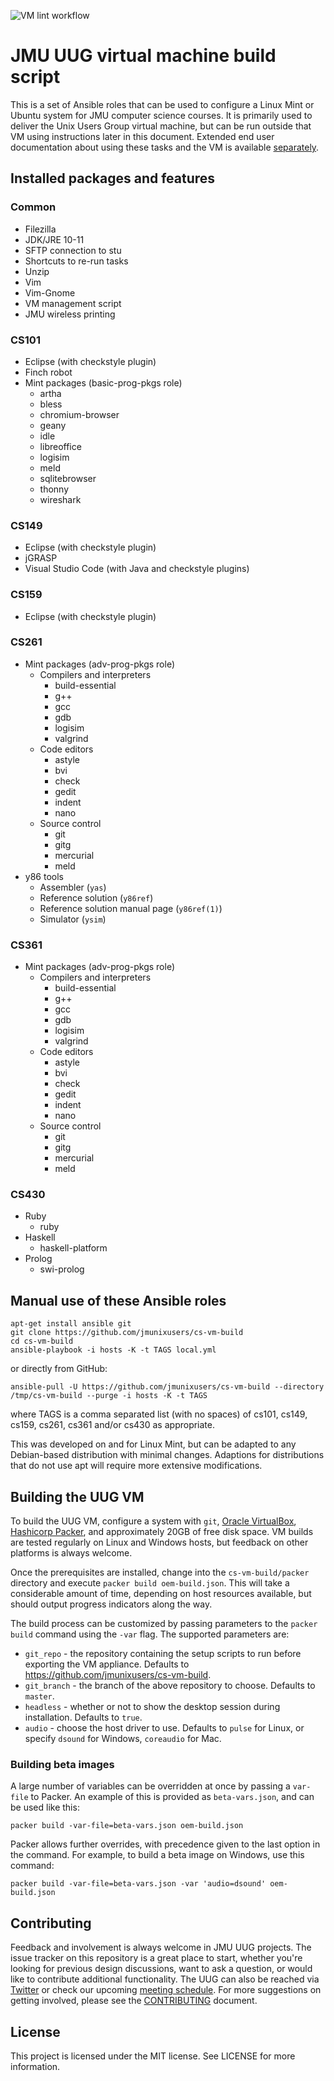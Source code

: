![VM lint workflow](https://github.com/jmunixusers/cs-vm-build/workflows/VM%20lint%20workflow/badge.svg)

# JMU UUG virtual machine build script

This is a set of Ansible roles that can be used to configure a Linux Mint or
Ubuntu system for JMU computer science courses. It is primarily used to deliver
the Unix Users Group virtual machine, but can be run outside that VM using
instructions later in this document. Extended end user documentation about
using these tasks and the VM is available
[separately](https://jmunixusers.github.io/presentations/vm/).

## Installed packages and features

### Common
* Filezilla
* JDK/JRE 10-11
* SFTP connection to stu
* Shortcuts to re-run tasks
* Unzip
* Vim
* Vim-Gnome
* VM management script
* JMU wireless printing

### CS101
* Eclipse (with checkstyle plugin)
* Finch robot
* Mint packages (basic-prog-pkgs role)
  * artha
  * bless
  * chromium-browser
  * geany
  * idle
  * libreoffice
  * logisim
  * meld
  * sqlitebrowser
  * thonny
  * wireshark

### CS149
* Eclipse (with checkstyle plugin)
* jGRASP
* Visual Studio Code (with Java and checkstyle plugins)

### CS159
* Eclipse (with checkstyle plugin)

### CS261
* Mint packages (adv-prog-pkgs role)
  * Compilers and interpreters
    * build-essential
    * g++
    * gcc
    * gdb
    * logisim
    * valgrind
  * Code editors
    * astyle
    * bvi
    * check
    * gedit
    * indent
    * nano
  * Source control
    * git
    * gitg
    * mercurial
    * meld
* y86 tools
    * Assembler (`yas`)
    * Reference solution (`y86ref`)
    * Reference solution manual page (`y86ref(1)`)
    * Simulator (`ysim`)

### CS361
* Mint packages (adv-prog-pkgs role)
  * Compilers and interpreters
    * build-essential
    * g++
    * gcc
    * gdb
    * logisim
    * valgrind
  * Code editors
    * astyle
    * bvi
    * check
    * gedit
    * indent
    * nano
  * Source control
    * git
    * gitg
    * mercurial
    * meld

### CS430
* Ruby
  * ruby
* Haskell
  * haskell-platform
* Prolog
  * swi-prolog

## Manual use of these Ansible roles

```
apt-get install ansible git
git clone https://github.com/jmunixusers/cs-vm-build
cd cs-vm-build
ansible-playbook -i hosts -K -t TAGS local.yml
```
or directly from GitHub:

```
ansible-pull -U https://github.com/jmunixusers/cs-vm-build --directory /tmp/cs-vm-build --purge -i hosts -K -t TAGS
```
where TAGS is a comma separated list (with no spaces) of
cs101, cs149, cs159, cs261, cs361 and/or cs430 as appropriate.

This was developed on and for Linux Mint, but can be adapted to any Debian-based
distribution with minimal changes. Adaptions for distributions that do not use
apt will require more extensive modifications.

## Building the UUG VM

To build the UUG VM, configure a system with `git`,
[Oracle VirtualBox](https://www.virtualbox.org/),
[Hashicorp Packer](https://www.packer.io/),
and approximately 20GB of free disk space. VM builds are tested regularly on
Linux and Windows hosts, but feedback on other platforms is always welcome.

Once the prerequisites are installed, change into the `cs-vm-build/packer`
directory and execute `packer build oem-build.json`. This will take a
considerable amount of time, depending on host resources available, but should
output progress indicators along the way.

The build process can be customized by passing parameters to the `packer build`
command using the `-var` flag. The supported parameters are:

- `git_repo` - the repository containing the setup scripts to run before
exporting the VM appliance. Defaults to https://github.com/jmunixusers/cs-vm-build.
- `git_branch` - the branch of the above repository to choose. Defaults to `master`.
- `headless` - whether or not to show the desktop session during installation.
Defaults to `true`.
- `audio` - choose the host driver to use. Defaults to `pulse` for Linux, or
specify `dsound` for Windows, `coreaudio` for Mac.

### Building beta images

A large number of variables can be overridden at once by passing a `var-file`
to Packer. An example of this is provided as `beta-vars.json`, and can be used
like this:

`packer build -var-file=beta-vars.json oem-build.json`

Packer allows further overrides, with precedence given to the last option in the
command. For example, to build a beta image on Windows, use this command:

`packer build -var-file=beta-vars.json -var 'audio=dsound' oem-build.json`

## Contributing

Feedback and involvement is always welcome in JMU UUG projects. The issue
tracker on this repository is a great place to start, whether you're looking for
previous design discussions, want to ask a question, or would like to contribute
additional functionality. The UUG can also be reached via
[Twitter](https://www.twitter.com/JMUnixUsers) or check our upcoming
[meeting schedule](https://beinvolved.jmu.edu/organization/uug). For more
suggestions on getting involved, please see the [CONTRIBUTING](CONTRIBUTING.md)
document.

## License

This project is licensed under the MIT license. See LICENSE for more
information.
